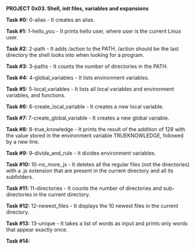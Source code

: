 **PROJECT 0x03. Shell, init files, variables and expansions**

**Task #0:** 0-alias - It creates an alias. 

**Task #1:** 1-hello_you - It prints hello user, where user is the current Linux user.

**Task #2:** 2-path - It adds /action to the PATH. /action should be the last directory the shell looks into when looking for a program.

**Task #3:** 3-paths - It counts the number of directories in the PATH.

**Task #4:** 4-global_variables - It lists environment variables. 

**Task #5:** 5-local_variables - It lists all local variables and environment variables, and functions. 

**Task #6:** 6-create_local_variable - It creates a new local variable. 

**Task #7:** 7-create_global_variable - It creates a new global variable.

**Task #8:** 8-true_knowledge - It prints the result of the addition of 128 with the value stored in the environment variable TRUEKNOWLEDGE, followed by a new line. 

**Task #9:** 9-divide_and_rule - It divides environment variables.

**Task #10:** 10-no_more_js - It deletes all the regular files (not the directories) with a .js extension that are present in the current directory and all its subfolders.

**Task #11:** 11-directories - It counts the number of directories and sub-directories in the current directory.

**Task #12:** 12-newest_files - It displays the 10 newest files in the current directory.

**Task #13:** 13-unique - It takes a list of words as input and prints only words that appear exactly once.

**Task #14:** 
